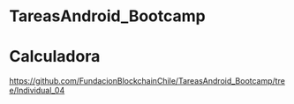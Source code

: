 # TareasAndroid_Bootcamp
# Calculadora
https://github.com/FundacionBlockchainChile/TareasAndroid_Bootcamp/tree/Individual_04